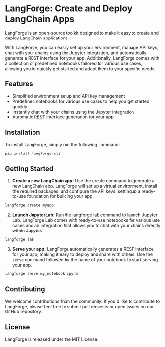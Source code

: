 # LangForge: Create and Deploy LangChain Apps

LangForge is an open-source toolkit designed to make it easy to create and deploy LangChain applications.

With LangForge, you can easily set up your environment, manage API keys, chat with your chains using the Jupyter integration, and automatically generate a REST interface for your app. Additionally, LangForge comes with a collection of predefined notebooks tailored for various use cases, allowing you to quickly get started and adapt them to your specific needs.

## Features

- Simplified environment setup and API key management
- Predefined notebooks for various use cases to help you get started quickly
- Instantly chat with your chains using the Jupyter integration
- Automatic REST interface generation for your app

## Installation

To install LangForge, simply run the following command:

```bash
pip install langforge-cli
```

## Getting Started

1. **Create a new LangChain app:** Use the create command to generate a new LangChain app. LangForge will set up a virtual environment, install the required packages, and configure the API keys, settingup a ready-to-use foundation for building your app.

```bash
langforge create myapp
```

2. **Launch JupyterLab:** Run the langforge lab command to launch Jupyter Lab. LangForge Lab comes with ready-to-use notebooks for various use cases and an integration that allows you to chat with your chains directly within Jupyter.

```bash
langforge lab
```

3. **Serve your app:** LangForge automatically generates a REST interface for your app, making it easy to deploy and share with others. Use the `serve` command followed by the name of your notebook to start serving your app.

```bash
langforge serve my_notebook.ipynb
```

## Contributing

We welcome contributions from the community! If you'd like to contribute to LangForge, please feel free to submit pull requests or open issues on our GitHub repository.

## License

LangForge is released under the MIT License.
